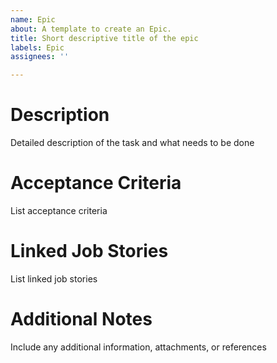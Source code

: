 ```yaml
---
name: Epic
about: A template to create an Epic.
title: Short descriptive title of the epic
labels: Epic
assignees: ''

---
```


# Description
Detailed description of the task and what needs to be done

# Acceptance Criteria
List acceptance criteria

# Linked Job Stories
List linked job stories

# Additional Notes
Include any additional information, attachments, or references

